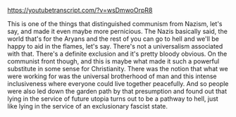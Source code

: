 https://youtubetranscript.com/?v=wsDmwoOrpR8

 This is one of the things that distinguished communism from Nazism, let's say, and made it even maybe more pernicious. The Nazis basically said, the world that's for the Aryans and the rest of you can go to hell and we'll be happy to aid in the flames, let's say. There's not a universalism associated with that. There's a definite exclusion and it's pretty bloody obvious. On the communist front though, and this is maybe what made it such a powerful substitute in some sense for Christianity. There was the notion that what we were working for was the universal brotherhood of man and this intense inclusiveness where everyone could live together peacefully. And so people were also led down the garden path by that presumption and found out that lying in the service of future utopia turns out to be a pathway to hell, just like lying in the service of an exclusionary fascist state.
